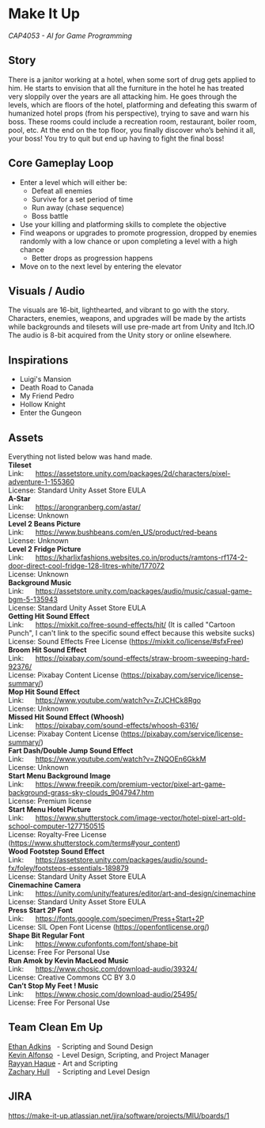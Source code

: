 # Make It Up
*CAP4053 - AI for Game Programming*

## Story
There is a janitor working at a hotel, when some sort of drug gets applied to him. He starts to envision that all the furniture in the hotel he has treated very sloppily over the years are all attacking him. He goes through the levels, which are floors of the hotel, platforming and defeating this swarm of humanized hotel props (from his perspective), trying to save and warn his boss. These rooms could include a recreation room, restaurant, boiler room, pool, etc. At the end on the top floor, you finally discover who’s behind it all, your boss! You try to quit but end up having to fight the final boss!

## Core Gameplay Loop
* Enter a level which will either be:
  * Defeat all enemies
  * Survive for a set period of time
  * Run away (chase sequence)
  * Boss battle
* Use your killing and platforming skills to complete the objective
* Find weapons or upgrades to promote progression, dropped by enemies randomly with a low chance or upon completing a level with a high chance
  * Better drops as progression happens
* Move on to the next level by entering the elevator

## Visuals / Audio
The visuals are 16-bit, lighthearted, and vibrant to go with the story. Characters, enemies, weapons, and upgrades will be made by the artists while backgrounds and tilesets will use pre-made art from Unity and Itch.IO
<br> The audio is 8-bit acquired from the Unity story or online elsewhere.

## Inspirations
* Luigi's Mansion
* Death Road to Canada
* My Friend Pedro
* Hollow Knight
* Enter the Gungeon

## Assets
Everything not listed below was hand made.
<br> <b> Tileset </b>
<br> Link: &nbsp;&nbsp;&nbsp;&nbsp;&nbsp;https://assetstore.unity.com/packages/2d/characters/pixel-adventure-1-155360
<br> License: Standard Unity Asset Store EULA
<br> <b> A-Star </b>
<br> Link: &nbsp;&nbsp;&nbsp;&nbsp;&nbsp;https://arongranberg.com/astar/
<br> License: Unknown
<br> <b> Level 2 Beans Picture </b>
<br> Link: &nbsp;&nbsp;&nbsp;&nbsp;&nbsp;https://www.bushbeans.com/en_US/product/red-beans
<br> License: Unknown
<br> <b> Level 2 Fridge Picture </b>
<br> Link: &nbsp;&nbsp;&nbsp;&nbsp;&nbsp;https://kharlixfashions.websites.co.in/products/ramtons-rf174-2-door-direct-cool-fridge-128-litres-white/177072
<br> License: Unknown
<br> <b> Background Music </b>
<br> Link: &nbsp;&nbsp;&nbsp;&nbsp;&nbsp;https://assetstore.unity.com/packages/audio/music/casual-game-bgm-5-135943
<br> License: Standard Unity Asset Store EULA
<br> <b> Getting Hit Sound Effect </b>
<br> Link: &nbsp;&nbsp;&nbsp;&nbsp;&nbsp;https://mixkit.co/free-sound-effects/hit/ (It is called "Cartoon Punch", I can't link to the specific sound effect because this website sucks)
<br> License: Sound Effects Free License (https://mixkit.co/license/#sfxFree)
<br> <b> Broom Hit Sound Effect </b>
<br> Link: &nbsp;&nbsp;&nbsp;&nbsp;&nbsp;https://pixabay.com/sound-effects/straw-broom-sweeping-hard-92376/
<br> License: Pixabay Content License (https://pixabay.com/service/license-summary/)
<br> <b> Mop Hit Sound Effect </b>
<br> Link: &nbsp;&nbsp;&nbsp;&nbsp;&nbsp;https://www.youtube.com/watch?v=ZrJCHCk8Rgo
<br> License: Unknown
<br> <b> Missed Hit Sound Effect (Whoosh) </b>
<br> Link: &nbsp;&nbsp;&nbsp;&nbsp;&nbsp;https://pixabay.com/sound-effects/whoosh-6316/
<br> License: Pixabay Content License (https://pixabay.com/service/license-summary/)
<br> <b> Fart Dash/Double Jump Sound Effect </b>
<br> Link: &nbsp;&nbsp;&nbsp;&nbsp;&nbsp;https://www.youtube.com/watch?v=ZNQOEn6GkkM
<br> License: Unknown
<br> <b> Start Menu Background Image </b>
<br> Link: &nbsp;&nbsp;&nbsp;&nbsp;&nbsp;https://www.freepik.com/premium-vector/pixel-art-game-background-grass-sky-clouds_9047947.htm
<br> License: Premium license
<br> <b> Start Menu Hotel Picture </b>
<br> Link: &nbsp;&nbsp;&nbsp;&nbsp;&nbsp;https://www.shutterstock.com/image-vector/hotel-pixel-art-old-school-computer-1277150515
<br> License: Royalty-Free License (https://www.shutterstock.com/terms#your_content)
<br> <b> Wood Footstep Sound Effect </b>
<br> Link: &nbsp;&nbsp;&nbsp;&nbsp;&nbsp;https://assetstore.unity.com/packages/audio/sound-fx/foley/footsteps-essentials-189879
<br> License: Standard Unity Asset Store EULA
<br> <b> Cinemachine Camera </b>
<br> Link: &nbsp;&nbsp;&nbsp;&nbsp;&nbsp;https://unity.com/unity/features/editor/art-and-design/cinemachine
<br> License: Standard Unity Asset Store EULA
<br> <b> Press Start 2P Font </b>
<br> Link: &nbsp;&nbsp;&nbsp;&nbsp;&nbsp;https://fonts.google.com/specimen/Press+Start+2P
<br> License: SIL Open Font License (https://openfontlicense.org/)
<br> <b> Shape Bit Regular Font </b>
<br> Link: &nbsp;&nbsp;&nbsp;&nbsp;&nbsp;https://www.cufonfonts.com/font/shape-bit
<br> License: Free For Personal Use
<br> <b> Run Amok by Kevin MacLeod Music</b>
<br> Link: &nbsp;&nbsp;&nbsp;&nbsp;&nbsp;https://www.chosic.com/download-audio/39324/
<br> License: Creative Commons CC BY 3.0
<br> <b> Can’t Stop My Feet ! Music </b>
<br> Link: &nbsp;&nbsp;&nbsp;&nbsp;&nbsp;https://www.chosic.com/download-audio/25495/
<br> License: Free For Personal Use

## Team Clean Em Up
[Ethan Adkins](https://github.com/EthanAdkins) &nbsp;&nbsp;- Scripting and Sound Design
<br> [Kevin Alfonso](https://github.com/Kooven47) &nbsp;- Level Design, Scripting, and Project Manager
<br> [Rayyan Haque](https://github.com/Rhaque20) - Art and Scripting
<br> [Zachary Hull](https://github.com/Mrvenom789) &nbsp;&nbsp;&nbsp;- Scripting and Level Design

## JIRA
https://make-it-up.atlassian.net/jira/software/projects/MIU/boards/1
